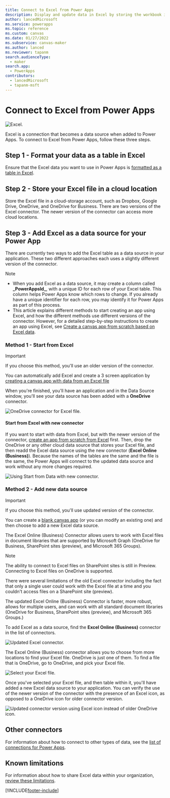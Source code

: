 ```yaml
---
title: Connect to Excel from Power Apps
description: Display and update data in Excel by storing the workbook in a cloud-storage account and then connecting to the data from your app.
author: lancedMicrosoft
ms.service: powerapps
ms.topic: reference
ms.custom: canvas
ms.date: 01/27/2022
ms.subservice: canvas-maker
ms.author: lanced
ms.reviewer: tapanm
search.audienceType: 
  - maker
search.app: 
  - PowerApps
contributors:
  - lancedMicrosoft
  - tapanm-msft
---
```

# Connect to Excel from Power Apps

![Excel.](./media/connection-excel/excelicon.png)

Excel is a connection that becomes a data source when added to Power Apps. To connect to Excel from Power Apps, follow these three steps.

## Step 1 - Format your data as a table in Excel

Ensure that the Excel data you want to use in Power Apps is [formatted as a table in Excel](https://support.office.com/article/Create-an-Excel-table-in-a-worksheet-E81AA349-B006-4F8A-9806-5AF9DF0AC664).

## Step 2 - Store your Excel file in a cloud location

Store the Excel file in a cloud-storage account, such as Dropbox, Google Drive, OneDrive, and OneDrive for Business. There are two versions of the Excel connector. The newer version of the connector can access more cloud locations.

## Step 3 - Add Excel as a data source for your Power App

There are currently two ways to add the Excel table as a data source in your application. These two different approaches each uses a slightly different version of the connector.

> [!NOTE]
> - When you add Excel as a data source, it may create a column called **\_PowerAppsId_**, with a unique ID for each row of your Excel table. This column helps Power Apps know which rows to change. If you already have a unique identifier for each row, you may identify it for Power Apps as part of this process.
> - This article explains different methods to start creating an app using Excel, and how the different methods use different versions of the connector. However, for a detailed step-by-step instructions to create an app using Excel, see [Create a canvas app from scratch based on Excel data](../get-started-create-from-blank.md).

### Method 1 - Start from Excel

> [!IMPORTANT]
> If you choose this method, you'll use an older version of the connector.

You can automatically add Excel and create a 3 screen application by [creating a canvas app with data from an Excel file](../get-started-create-from-data.md)

When you're finished, you'll have an application and in the Data Source window, you'll see your data source has been added with a **OneDrive** connector.

![OneDrive connector for Excel file.](./media/connection-excel/onedrive-connector.png "OneDrive connector for Excel file")

#### Start from Excel with new connector

If you want to start with data from Excel, but with the newer version of the connector, [create an app from scratch from Excel](../get-started-create-from-blank.md) first. Then, drop the OneDrive or any other cloud data source that stores your Excel file, and then readd the Excel data source using the new connector (**Excel Online (Business)**). Because the names of the tables are the same and the file is the same, the Power Apps will  connect to the updated data source and work without any more changes required.

![Using Start from Data with new connector.](./media/connection-excel/excel-data-source-with-app.png "Using Start from Data with new connector")

### Method 2 - Add new data source

> [!IMPORTANT]
> If you choose this method, you'll use updated version of the connector.

You can create a [blank canvas app](../create-blank-app.md) (or you can modify an existing one) and then choose to add a new Excel data source.

The Excel Online (Business) Connector allows users to work with Excel files in document libraries that are supported by Microsoft Graph (OneDrive for Business, SharePoint sites (preview), and Microsoft 365 Groups).

> [!NOTE]
> The ability to connect to Excel files on SharePoint sites is still in Preview. Connecting to Excel files on OneDrive is supported.

There were several limitations of the old Excel connector including the fact that only a single user could work with the Excel file at a time and you couldn't access files on a SharePoint site (preview).

The updated Excel Online (Business) Connector is faster, more robust, allows for multiple users, and can work with all standard document libraries (OneDrive for Business, SharePoint sites (preview), and Microsoft 365 Groups.)

To add Excel as a data source, find the **Excel Online (Business)** connector in the list of connectors.

![Updated Excel connector.](./media/connection-excel/excel-connector-and-others.png "Updated Excel connector")

The Excel Online (Business) connector allows you to choose from more locations to find your Excel file. OneDrive is just one of them. To find a file that is OneDrive, go to OneDrive, and pick your Excel file.

![Select your Excel file.](./media/connection-excel/excel-connector-table-picker.png "Select your Excel file")

Once you've selected your Excel file, and then table within it, you'll have added a new Excel data source to your application. You can verify the use of the newer version of the connector with the presence of an Excel icon, as opposed to a OneDrive icon for older connector version.

![Updated connector version using Excel icon instead of older OneDrive icon.](./media/connection-excel/excel-data-source.png "Updated connector version using Excel icon instead of older OneDrive icon")

## Other connectors

For information about how to connect to other types of data, see the [list of connections for Power Apps](../connections-list.md).

## Known limitations

For information about how to share Excel data within your organization, [review these limitations](cloud-storage-blob-connections.md#sharing-excel-tables).

[!INCLUDE[footer-include](../../../includes/footer-banner.md)]
